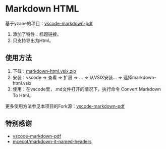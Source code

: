 # Markdown HTML

基于yzane的项目：[vscode-markdown-pdf](https://github.com/yzane/vscode-markdown-pdf)

1. 添加了特性：标题链接。
2. 只支持导出为Html。

## 使用方法

1. 下载：[markdown-html.vsix.zip](https://github.com/ZhYong10/vscode-markdown-html/releases/download/0.1.8/markdown-html-0.1.8.vsix.zip)
2. 安装：vscode => 查看 => 扩展 => ... => 从VSIX安装... => 选择markdown-html.vsix
3. 使用：在vscode里，.md文件打开的情况下，执行命令 Convert Markdown To Html。

更多使用方法参见本项目的Fork源：[vscode-markdown-pdf](https://github.com/yzane/vscode-markdown-pdf)

## 特别感谢
* [vscode-markdown-pdf](https://github.com/yzane/vscode-markdown-pdf)
* [mcecot/markdown-it-named-headers](https://github.com/leff/markdown-it-named-headers)
